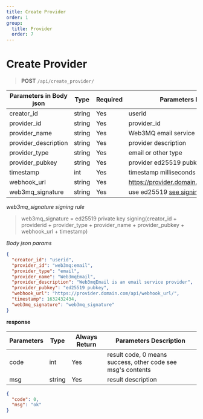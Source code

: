 ```yaml
---
title: Create Provider
order: 1
group:
  title: Provider
  order: 7
---
```


# Create Provider

> **POST** `/api/create_provider/`

| Parameters in Body json | Type   | Required | Parameters Description                               |
| ----------------------- | ------ | -------- | ---------------------------------------------------- |
| creator_id              | string | Yes      | userid                                               |
| provider_id             | string | Yes      | provider_id                                          |
| provider_name           | string | Yes      | Web3MQ email service                                 |
| provider_description           | string | Yes      | provider description                               |
| provider_type           | string | Yes      | email or other type                                  |
| provider_pubkey         | string | Yes      | provider ed25519 pubkey                              |
| timestamp               | int    | Yes      | timestamp milliseconds                               |
| webhook_url             | string | Yes      | https://provider.domain.com/api/webhook_url/         |
| web3mq_signature        | string | Yes      | use ed25519 [see signing detail](/docs/Web3MQ-API/signature) |

_web3mq_signature signing rule_

> web3mq_signature = ed25519 private key signing(creator_id + providerid + provider_type + provider_name + provider_pubkey + webhook_url + timestamp)

_Body json params_

```json
{
  "creator_id": "userid",
  "provider_id": "web3mq:email",
  "provider_type": "email",
  "provider_name": "Web3mqEmail",
  "provider_description": "Web3mqEmail is an email service provider",
  "provider_pubkey": "ed25519 pubkey",
  "webhook_url": "https://provider.domain.com/api/webhook_url/",
  "timestamp": 1632432434,
  "web3mq_signature": "web3mq_signature"
}
```

**response**

| Parameters | Type   | Always Return | Parameters Description                                      |
| ---------- | ------ | ------------- | ----------------------------------------------------------- |
| code       | int    | Yes           | result code, 0 means success, other code see msg's contents |
| msg        | string | Yes           | result description                                          |

```json
{
  "code": 0,
  "msg": "ok"
}
```
